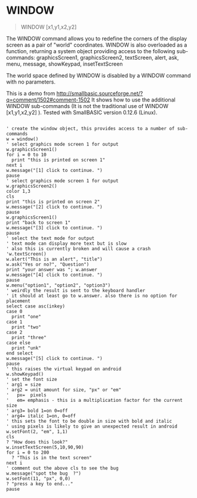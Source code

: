 # WINDOW

> WINDOW [x1,y1,x2,y2]

The WINDOW command allows you to redefine the corners of the display screen as a pair of "world" coordinates. WINDOW is also overloaded as a function, returning a system object providing access to the following sub-commands: graphicsScreen1, graphicsScreen2, textScreen, alert, ask, menu, message, showKeypad, insetTextScreen


The world space defined by WINDOW is disabled by a WINDOW command with no parameters.

This is a demo from http://smallbasic.sourceforge.net/?q=comment/1502#comment-1502
It shows how to use the additional WINDOW sub-commands (It is not the traditional use of WINDOW [x1,y1,x2,y2] ).
Tested with SmallBASIC version 0.12.6 (Linux).

~~~

' create the window object, this provides access to a number of sub-commands
w = window()
' select graphics mode screen 1 for output
w.graphicsScreen1()
for i = 0 to 10
  print "this is printed on screen 1"
next i
w.message("[1] click to continue. ")
pause
' select graphics mode screen 1 for output
w.graphicsScreen2()
color 1,3
cls
print "this is printed on screen 2"
w.message("[2] click to continue. ")
pause
w.graphicsScreen1()
print "back to screen 1"
w.message("[3] click to continue. ")
pause
' select the text mode for output
' text mode can display more text but is slow 
' also this is currently broken and will cause a crash 
'w.textScreen()
w.alert("This is an alert", "title")
w.ask("Yes or no?", "Question")
print "your answer was "; w.answer
w.message("[4] click to continue. ")
pause
w.menu("option1", "option2", "option3")
' weirdly the result is sent to the keyboard handler
' it should at least go to w.answer. also there is no option for placement
select case asc(inkey)
case 0
  print "one"
case 1
  print "two"
case 2
  print "three"
case else
  print "unk"
end select
w.message("[5] click to continue. ")
pause
' this raises the virtual keypad on android
w.showKeypad()
' set the font size 
' arg1 = size 
' arg2 = unit amount for size, "px" or "em"
'   px=  pixels
'   em= emphasis - this is a multiplication factor for the current size
' arg3= bold 1=on 0=off
' arg4= italic 1=on, 0=off
' this sets the font to be double in size with bold and italic
' using pixels is likely to give an unexpected result in android
w.setFont(2, "em", 1,1)
cls
? "How does this look?"
w.insetTextScreen(5,10,90,90)
for i = 0 to 200
  ? "This is in the text screen"
next i
' comment out the above cls to see the bug
w.message("spot the bug  ?")
w.setFont(11, "px", 0,0)
? "press a key to end..."
pause

~~~

